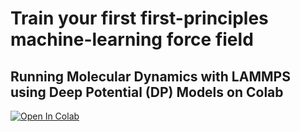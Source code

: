 # Train your first first-principles machine-learning force field #

## Running Molecular Dynamics with LAMMPS using Deep Potential (DP) Models on Colab
[![Open In Colab](https://colab.research.google.com/assets/colab-badge.svg)](https://colab.research.google.com/github/AMLS-PRG/AtomML-Course/blob/main/module-5/04-Performing%20MD%20simulations/run_lammps.ipynb)
